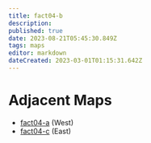 ```yaml
---
title: fact04-b
description: 
published: true
date: 2023-08-21T05:45:30.849Z
tags: maps
editor: markdown
dateCreated: 2023-03-01T01:15:31.642Z
---
```


# Adjacent Maps
 * [fact04-a](/maps/fact04-a) (West)
 * [fact04-c](/maps/fact04-c) (East)
